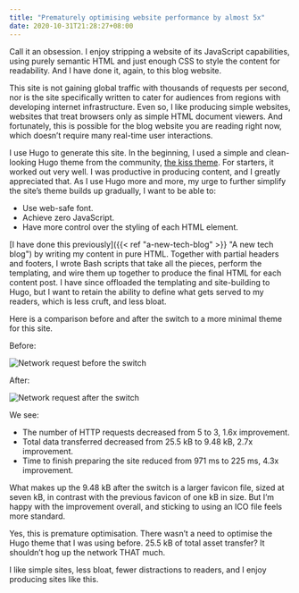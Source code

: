 ```yaml
---
title: "Prematurely optimising website performance by almost 5x"
date: 2020-10-31T21:28:27+08:00
---
```

Call it an obsession. I enjoy stripping a website of its JavaScript capabilities, using purely semantic HTML and just enough CSS to style the content for readability. And I have done it, again, to this blog website.

This site is not gaining global traffic with thousands of requests per second, nor is the site specifically written to cater for audiences from regions with developing internet infrastructure. Even so, I like producing simple websites, websites that treat browsers only as simple HTML document viewers. And fortunately, this is possible for the blog website you are reading right now, which doesn’t require many real-time user interactions.

I use Hugo to generate this site. In the beginning, I used a simple and clean-looking Hugo theme from the community, [the kiss theme](https://github.com/ribice/kiss). For starters, it worked out very well. I was productive in producing content, and I greatly appreciated that. As I use Hugo more and more, my urge to further simplify the site’s theme builds up gradually, I want to be able to:

  - Use web-safe font.
  - Achieve zero JavaScript.
  - Have more control over the styling of each HTML element.

[I have done this previously]({{< ref "a-new-tech-blog" >}} "A new tech blog") by writing my content in pure HTML. Together with partial headers and footers, I wrote Bash scripts that take all the pieces, perform the templating, and wire them up together to produce the final HTML for each content post. I have since offloaded the templating and site-building to Hugo, but I want to retain the ability to define what gets served to my readers, which is less cruft, and less bloat.

Here is a comparison before and after the switch to a more minimal theme for this site.

Before:

![Network request before the switch](/network-request-before-switch.png)

After:

![Network request after the switch](/network-request-after-switch.png)

We see:

  - The number of HTTP requests decreased from 5 to 3, 1.6x improvement.
  - Total data transferred decreased from 25.5 kB to 9.48 kB, 2.7x improvement.
  - Time to finish preparing the site reduced from 971 ms to 225 ms, 4.3x improvement.

What makes up the 9.48 kB after the switch is a larger favicon file, sized at seven kB, in contrast with the previous favicon of one kB in size. But I’m happy with the improvement overall, and sticking to using an ICO file feels more standard.

Yes, this is premature optimisation. There wasn’t a need to optimise the Hugo theme that I was using before. 25.5 kB of total asset transfer? It shouldn’t hog up the network THAT much.

I like simple sites, less bloat, fewer distractions to readers, and I enjoy producing sites like this.
